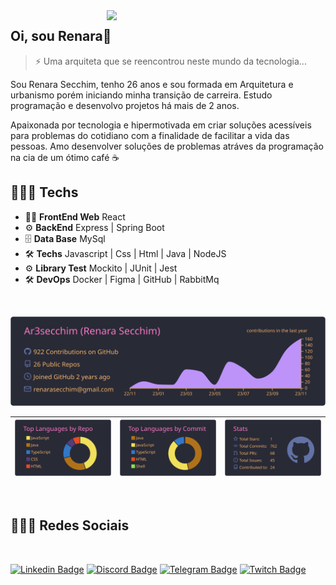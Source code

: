 
<img align="right" src="https://user-images.githubusercontent.com/82913620/218531033-3731893b-bedb-454e-bb73-817382945f2d.gif" width="350"/>
  
## Oi, sou Renara👋

>⚡ Uma arquiteta que se reencontrou neste mundo da tecnologia...

  Sou Renara Secchim, tenho 26 anos e sou formada em Arquitetura e urbanismo porém iniciando minha transição de carreira. Estudo programação e desenvolvo projetos há mais de 2 anos.
<p>
  Apaixonada por tecnologia e hipermotivada em criar soluções acessíveis para problemas do cotidiano com a finalidade de facilitar a vida das pessoas. Amo desenvolver soluções de problemas atráves da programação na cia de um ótimo café ☕

<br>

## 👨🏻‍💻 Techs
 - 👨‍💻 **FrontEnd Web**  React 
 - ⚙️ **BackEnd** Express | Spring Boot 
 - 🗄️ **Data Base** MySql 
 - 🛠️ **Techs** Javascript | Css | Html | Java | NodeJS
 - ⚙️ **Library Test** Mockito | JUnit | Jest
 - 🛠️ **DevOps** Docker | Figma | GitHub | RabbitMq   
<br>

<div align="center">
  
  [![](https://raw.githubusercontent.com/Ar3secchim/Ar3secchim/main/profile-summary-card-output/dracula/0-profile-details.svg)](https://github.com/vn7n24fzkq/github-profile-summary-cards)


| ![](https://raw.githubusercontent.com/Ar3secchim/Ar3secchim/main/profile-summary-card-output/dracula/1-repos-per-language.svg) | ![](https://raw.githubusercontent.com/Ar3secchim/Ar3secchim/main/profile-summary-card-output/dracula/2-most-commit-language.svg) | ![](https://raw.githubusercontent.com/Ar3secchim/Ar3secchim/main/profile-summary-card-output/dracula/3-stats.svg)|
| :-: | :-: | :-: |

</div>

<br>

## 👨🏻‍💻 Redes Sociais
<br>

[![Linkedin Badge](https://img.shields.io/badge/-Linkedin-blue?style=for-the-badge&logo=Linkedin&logoColor=white&link=https://github.com/arthurspk)](https://www.linkedin.com/in/renarasecchim/)
[![Discord Badge](https://img.shields.io/badge/Discord-5865F2?style=for-the-badge&logo=discord&logoColor=white)](https://discord.gg/f8q7Rh5d)
[![Telegram Badge](https://img.shields.io/badge/Telegram-2CA5E0?style=for-the-badge&logo=telegram&logoColor=white)](https://web.telegram.org/k/#-1835989710)
[![Twitch Badge](https://img.shields.io/badge/Twitch-5865F2?style=for-the-badge&logo=Twitch&logoColor=white)](https://www.twitch.tv/devsecchim)
